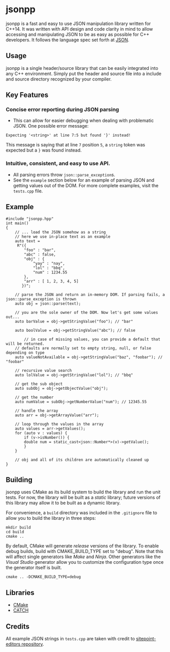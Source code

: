 # jsonpp

jsonpp is a fast and easy to use JSON manipulation library written for C++14. It was written with API design and code clarity
in mind to allow accessing and manipulating JSON to be as easy as possible for C++ developers. It follows the language spec set forth at [JSON](https://www.json.org).

## Usage
jsonpp is a single header/source library that can be easily integrated into any C++ environment. Simply put the header and source file into a include and source directory recognized by your compiler. 

## Key Features
### Concise error reporting during JSON parsing
* This can allow for easier debugging when dealing with problematic JSON. One possible error message:
```
Expecting '<string>' at line 7:5 but found '}' instead!
```
This message is saying that at line `7` position `5`, a `string` token was expected but a `}` was found instead.

### Intuitive, consistent, and easy to use API.
* All parsing errors throw `json::parse_exception`s.
* See the `example` section below for an example of parsing JSON and getting values out of the DOM. For more complete examples, visit the `tests.cpp` file.

## Example
```
#include "jsonpp.hpp"
int main()
{
	// ... load the JSON somehow as a string
	// here we use in-place text as an example
	auto text =
	 R"({
		"foo" : "bar",
		"abc" : false,
		"obj" : {
		    "yay" : "nay",
		    "lol" : "bbq",
		    "num" : 1234.55
		},
		"arr" : [ 1, 2, 3, 4, 5]
	   })";

	// parse the JSON and return an in-memory DOM. If parsing fails, a json::parse_exception is thrown
	auto obj = json::parse(text);

	// you are the sole owner of the DOM. Now let's get some values out...
	auto barValue = obj->getStringValue("foo"); // "bar"

	auto boolValue = obj->getStringValue("abc"); // false

        // in case of missing values, you can provide a default that will be returned.
	// defaults are normally set to empty string, null, or false depending on type
	auto valueNotAvailable = obj->getStringValue("baz", "foobar"); // "foobar"

	// recursive value search
	auto lolValue = obj->getStringValue("lol"); // "bbq"

	// get the sub object
	auto subObj = obj->getObjectValue("obj");

	// get the number
	auto numValue = subObj->getNumberValue("num"); // 12345.55

	// handle the array
	auto arr = obj->getArrayValue("arr");

	// loop through the values in the array
	auto values = arr->getValues();
	for (auto v : values) {
	    if (v->isNumber()) {
		double num = static_cast<json::Number*>(v)->getValue();
	    }
	}

	// obj and all of its children are automatically cleaned up
}
```

## Building
jsonpp uses CMake as its build system to build the library and run the unit tests. For now, the library will be built as a _static_ library; future versions of this library may allow it to be built as a dynamic library.

For convenience, a `build` directory was included in the `.gitignore` file to allow you to build the library in three steps:

```
mkdir build
cd build
cmake ..
```

By default, CMake will generate *release* versions of the library. To enable debug builds, build with CMAKE_BUILD_TYPE set to "debug". Note that this will affect single generators like _Make_ and _Ninja_. Other generators like the _Visual Studio_ generator allow you to customize the configuration type once the generator itself is built.

```
cmake .. -DCMAKE_BUILD_TYPE=debug
```

## Libraries
* [CMake](https://cmake.org)
* [CATCH](https://github.com/catchorg/Catch2)

## Credits
All example JSON strings in `tests.cpp` are taken with credit to [sitepoint-editors repository](https://github.com/sitepoint-editors/json-examples).
